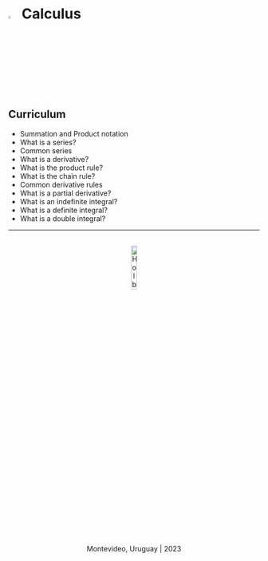 # <a><img src="https://i.pinimg.com/originals/95/91/ed/9591ed82caa8d20c30db96cb7298d3a9.png" width=4%></a> **Calculus**

## Curriculum
- Summation and Product notation
- What is a series?
- Common series
- What is a derivative?
- What is the product rule?
- What is the chain rule?
- Common derivative rules
- What is a partial derivative?
- What is an indefinite integral?
- What is a definite integral?
- What is a double integral?

<hr><br>
<div align="center">
    <img src="https://apply.holbertonschool.com/holberton-logo.png" alt="Holberton logo" width=15%></img>
</div>

<p align="center">Montevideo, Uruguay | 2023</p>
